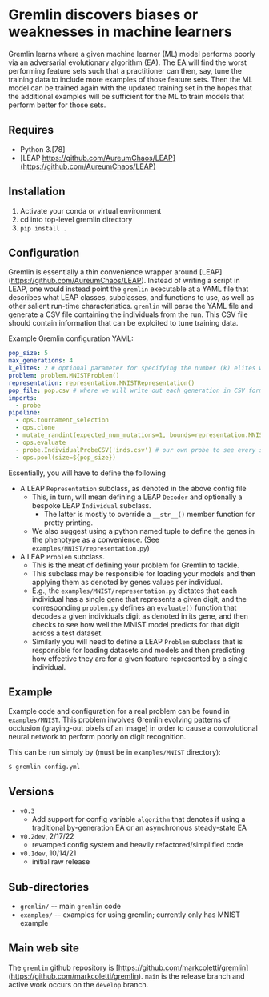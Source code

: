 # Gremlin discovers biases or weaknesses in machine learners

Gremlin learns where a given machine learner (ML) model performs poorly via an
adversarial evolutionary algorithm (EA).  The EA will find the worst 
performing feature sets such that a practitioner can then, say, tune the 
training data to include more examples of those feature sets.  Then the ML
model can be trained again with the updated training set in the hopes that 
the additional examples will be sufficient for the ML to train models that 
perform better for those sets.

## Requires
* Python 3.[78]
* [LEAP https://github.com/AureumChaos/LEAP](https://github.com/AureumChaos/LEAP)

## Installation

1. Activate your conda or virtual environment
2. cd into top-level gremlin directory
3. `pip install .`

## Configuration
Gremlin is essentially a thin convenience wrapper around [LEAP]
(https://github.com/AureumChaos/LEAP).  Instead of writing a script in LEAP, 
one would instead point the `gremlin` executable at a YAML file that describes 
what LEAP classes, subclasses, and functions to use, as well as other salient 
run-time characteristics. `gremlin` will parse the YAML file and generate a 
CSV file containing the individuals from the run.  This CSV file should 
contain information that can be exploited to tune training data.

Example Gremlin configuration YAML:

```yaml
pop_size: 5
max_generations: 4
k_elites: 2 # optional parameter for specifying the number (k) elites we keep per generation
problem: problem.MNISTProblem()
representation: representation.MNISTRepresentation()
pop_file: pop.csv # where we will write out each generation in CSV format
imports:
  - probe
pipeline:
  - ops.tournament_selection
  - ops.clone
  - mutate_randint(expected_num_mutations=1, bounds=representation.MNISTRepresentation.genome_bounds)
  - ops.evaluate
  - probe.IndividualProbeCSV('inds.csv') # our own probe to see every single created offspring
  - ops.pool(size=${pop_size})
```

Essentially, you will have to define the following

* A LEAP `Representation` subclass, as denoted in the above config file
  * This, in turn, will mean defining a LEAP `Decoder` and optionally a 
    bespoke LEAP `Individual` subclass.
    * The latter is mostly to override a `__str__()` member function for 
      pretty printing.
  * We also suggest using a python named tuple to define the genes in the 
    phenotype as a convenience.  (See `examples/MNIST/representation.py`)
* A LEAP `Problem` subclass.
  * This is the meat of defining your problem for Gremlin to tackle.
  * This subclass may be responsible for loading your models and then 
    applying them as denoted by genes values per individual.
  * E.g., the `examples/MNIST/representation.py` dictates that each 
    individual has a single gene that represents a given digit, and the 
    corresponding `problem.py` defines an `evaluate()` function that decodes 
    a given individuals digit as denoted in its gene, and then checks to see 
    how well the MNIST model predicts for that digit across a test dataset.
  * Similarly you will need to define a LEAP `Problem` subclass that is 
    responsible for loading datasets and models and then predicting how 
    effective they are for a given feature represented by a single individual.

## Example
Example code and configuration for a real problem can be found in `examples/MNIST`.
This problem involves Gremlin evolving patterns of occlusion (graying-out pixels of an
image) in order to cause a convolutional neural network to perform poorly on digit
recognition.

This can be run simply by (must be in `examples/MNIST` directory):

```
$ gremlin config.yml
```

## Versions

* `v0.3`
  * Add support for config variable `algorithm` that denotes if using a 
    traditional by-generation EA or an asynchronous steady-state EA
* `v0.2dev`, 2/17/22 
  * revamped config system and heavily 
    refactored/simplified code
* `v0.1dev`, 10/14/21 
  * initial raw release

## Sub-directories
* `gremlin/` -- main `gremlin` code
* `examples/` -- examples for using gremlin; currently only has MNIST example

## Main web site

The `gremlin` github repository is [https://github.com/markcoletti/gremlin]
(https://github.com/markcoletti/gremlin).  `main` is the release branch and 
active work occurs on the `develop` branch.
